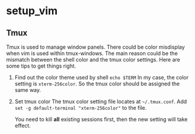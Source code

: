 # setup_vim

## Tmux

Tmux is used to manage window panels. There could be color misdisplay when vim is used within tmux-windows.
The main reason could be the mismatch between the shell color and the tmux color settings.
Here are some tips to get things right.

1. Find out the color theme used by shell
   `echo $TERM`
   In my case, the color setting is `xterm-256color`. So the tmux color should be assigned the same way.

2. Set tmux color
   The tmux color setting file locates at `~/.tmux.conf`.
   Add `set -g default-terminal "xterm-256color"` to the file.

   You need to kill **all** existing sessions first, then the new setting will take effect.
